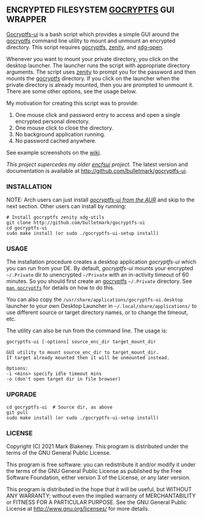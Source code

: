## ENCRYPTED FILESYSTEM [GOCRYPTFS](https://nuetzlich.net/gocryptfs/) GUI WRAPPER

[Gocryptfs-ui](https://github.com/bulletmark/gocryptfs-ui) is a bash
script which provides a simple GUI around the
[gocryptfs](https://nuetzlich.net/gocryptfs/) command line utility to
mount and unmount an encrypted directory. This script requires
[gocryptfs](https://nuetzlich.net/gocryptfs/),
[zenity](https://wiki.gnome.org/Projects/Zenity), and
[xdg-open](https://linux.die.net/man/1/xdg-open).

Whenever you want to mount your private directory, you click on the
desktop launcher. The launcher runs the script with appropriate
directory arguments. The script uses
[zenity](https://wiki.gnome.org/Projects/Zenity) to prompt you for the
password and then mounts the
[gocryptfs](https://nuetzlich.net/gocryptfs/) directory. If you click on
the launcher when the private directory is already mounted, then you are
prompted to unmount it. There are some other options, see the usage below.

My motivation for creating this script was to provide:

1. One mouse click and password entry to access and open a single
   encrypted personal directory.
2. One mouse click to close the directory.
3. No background application running.
4. No password cached anywhere.

See example screenshots on the [wiki](https://github.com/bulletmark/gocryptfs-ui/wiki).

_This project supercedes my older
[encfsui](https://github.com/bulletmark/encfsui) project_.
The latest version and documentation is available at
http://github.com/bulletmark/gocryptfs-ui.

### INSTALLATION

NOTE: Arch users can just install [_gocryptfs-ui from the
AUR_](https://aur.archlinux.org/packages/gocryptfs-ui/) and skip to the
next section. Other users can install by running:

    # Install gocryptfs zenity xdg-utils
    git clone http://github.com/bulletmark/gocryptfs-ui
    cd gocryptfs-ui
    sudo make install (or sudo ./gocryptfs-ui-setup install)

### USAGE

The installation procedure creates a desktop application _gocryptfs-ui_
which you can run from your DE. By default, _gocryptfs-ui_ mounts your
encrypted `~/.Private` dir to unencrypted `~/Private` with an
in-activity timeout of 60 minutes. So you should first create an
[gocryptfs](https://nuetzlich.net/gocryptfs/) `~/.Private` directory.
See [`man
gocryptfs`](https://github.com/rfjakob/gocryptfs/blob/master/Documentation/MANPAGE.md)
for details on how to do this.

You can also copy the `/usr/share/applications/gocryptfs-ui.desktop`
launcher to your own Desktop Launcher in `~/.local/share/applications/`
to use different source or target directory names, or to change the
timeout, etc.

The utility can also be run from the command line. The usage is:

    gocryptfs-ui [-options] source_enc_dir target_mount_dir

    GUI utility to mount source_enc_dir to target_mount_dir.
    If target already mounted then it will be unmounted instead.

    Options:
    -i <mins> specify idle timeout mins
    -o (don't open target dir in file browser)

### UPGRADE

    cd gocryptfs-ui  # Source dir, as above
    git pull
    sudo make install (or sudo ./gocryptfs-ui-setup install)

### LICENSE

Copyright (C) 2021 Mark Blakeney. This program is distributed under the
terms of the GNU General Public License.

This program is free software: you can redistribute it and/or modify it
under the terms of the GNU General Public License as published by the
Free Software Foundation, either version 3 of the License, or any later
version.

This program is distributed in the hope that it will be useful, but
WITHOUT ANY WARRANTY; without even the implied warranty of
MERCHANTABILITY or FITNESS FOR A PARTICULAR PURPOSE. See the GNU General
Public License at <http://www.gnu.org/licenses/> for more details.

<!-- vim: se ai syn=markdown: -->

